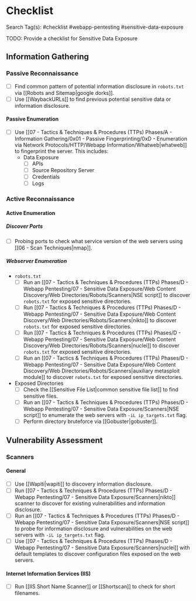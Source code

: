 # Checklist

Search Tag(s): #checklist #webapp-pentesting #sensitive-data-exposure

TODO: Provide a checklist for Sensitive Data Exposure

## Information Gathering

### Passive Reconnaissance

- [ ] Find common pattern of potential information disclosure in `robots.txt` via [[Robots and Sitemap|google dorks]].
- [ ] Use [[WaybackURLs]] to find previous potential sensitive data or information disclosure.

#### Passive Enumeration

- [ ] Use [[07 - Tactics & Techniques & Procedures (TTPs) Phases/A - Information Gathering/0x01 - Passive Fingerprinting/0xD - Enumeration via Network Protocols/HTTP/Webapp Information/Whatweb|whatweb]] to fingerprint the server. This includes:
	- Data Exposure
		- [ ] APIs
		- [ ] Source Repository Server
		- [ ] Credentials
		- [ ] Logs

### Active Reconnaissance

#### Active Enumeration

##### Discover Ports

- [ ] Probing ports to check what service version of the web servers using [[06 - Scan Techniques|nmap]].

##### Webserver Enumeration

- `robots.txt`
	- [ ] Run an [[07 - Tactics & Techniques & Procedures (TTPs) Phases/D - Webapp Pentesting/07 - Sensitive Data Exposure/Web Content Discovery/Web Directories/Robots/Scanners|NSE script]] to discover `robots.txt` for exposed sensitive directories.
	- [ ] Run [[07 - Tactics & Techniques & Procedures (TTPs) Phases/D - Webapp Pentesting/07 - Sensitive Data Exposure/Web Content Discovery/Web Directories/Robots/Scanners|nikto]] to discover `robots.txt` for exposed sensitive directories.
	- [ ] Run [[07 - Tactics & Techniques & Procedures (TTPs) Phases/D - Webapp Pentesting/07 - Sensitive Data Exposure/Web Content Discovery/Web Directories/Robots/Scanners|nuclei]] to discover `robots.txt` for exposed sensitive directories.
	- [ ] Run an [[07 - Tactics & Techniques & Procedures (TTPs) Phases/D - Webapp Pentesting/07 - Sensitive Data Exposure/Web Content Discovery/Web Directories/Robots/Scanners|auxiliary metasploit module]] to discover `robots.txt` for exposed sensitive directories.

- Exposed Directories
	- [ ] Check the [[Sensitive File List|common sensitive file list]] to find sensitive files.
	- [ ] Run an [[07 - Tactics & Techniques & Procedures (TTPs) Phases/D - Webapp Pentesting/07 - Sensitive Data Exposure/Scanners|NSE script]] to enumerate the web servers with `-iL ip_targets.txt` flag.
	- [ ] Perform directory bruteforce via [[Gobuster|gobuster]].

## Vulnerability Assessment

### Scanners

#### General

- [ ] Use [[Wapiti|wapiti]] to discovery information disclosure.
- [ ] Run [[07 - Tactics & Techniques & Procedures (TTPs) Phases/D - Webapp Pentesting/07 - Sensitive Data Exposure/Scanners|nikto]] scanner to discover for existing vulnerabilities and information disclosure.
- [ ] Run an [[07 - Tactics & Techniques & Procedures (TTPs) Phases/D - Webapp Pentesting/07 - Sensitive Data Exposure/Scanners|NSE script]] to probe for information disclosure and vulnerabilities on the web servers with `-iL ip_targets.txt` flag.
- [ ] Use [[07 - Tactics & Techniques & Procedures (TTPs) Phases/D - Webapp Pentesting/07 - Sensitive Data Exposure/Scanners|nuclei]] with default templates to discover configuration files exposed on the web servers.

#### Internet Information Services (IIS)

- [ ] Run [[IIS Short Name Scanner]] or [[Shortscan]] to check for short filenames.